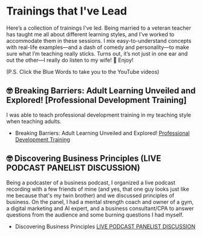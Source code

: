 # Trainings that I've Lead

Here’s a collection of trainings I've led. Being married to a veteran teacher has taught me all about different learning styles, and I’ve worked to accommodate them in these sessions. I mix easy-to-understand concepts with real-life examples—and a dash of comedy and personality—to make sure what I’m teaching really sticks. Turns out, it’s not just in one ear and out the other—I really do listen to my wife! 🤣 Enjoy!

(P.S. Click the Blue Words to take you to the YouTube videos)


<h2>🤓  Breaking Barriers: Adult Learning Unveiled and Explored! [Professional Development Training]</h2>
I was able to teach professional development training in my teaching style when teaching adults.


- Breaking Barriers: Adult Learning Unveiled and Explored! [Professional Development Training](https://youtu.be/OWQoO6g6ygs?si=NheodjNzjM48h_mo)


<h2>🤓 Discovering Business Principles (LIVE PODCAST PANELIST DISCUSSION)</h2>
Being a podcaster of a business podcast, I organized a live podcast recording with a few friends of mine (and yes, that one guy looks just like me because that's my twin brother) and we discussed principles of business. On the panel, I had a mental strength coach and owner of a gym, a digital marketing and AI expert, and a business consultant/CPA to answer questions from the audience and some burning questions I had myself.

- Discovering Business Principles [LIVE PODCAST PANELIST DISCUSSION](https://youtu.be/M4yfkpnUGX0)

